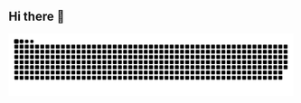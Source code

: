 ## Hi there 👋



  ![snake gif](https://github.com/SandhanuDulmeth/SandhanuDulmeth/blob/output/github-snake-dark.svg)














<!--
**SandhanuDulmeth/SandhanuDulmeth** is a ✨ _special_ ✨ repository because its `README.md` (this file) appears on your GitHub profile.

Here are some ideas to get you started:

- 🔭 I’m currently working on ...
- 🌱 I’m currently learning ...
- 👯 I’m looking to collaborate on ...
- 🤔 I’m looking for help with ...
- 💬 Ask me about ...
- 📫 How to reach me: ...
- 😄 Pronouns: ...
- ⚡ Fun fact: ...
-->

